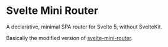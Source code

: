 # Svelte Mini Router

A declarative, minimal SPA router for Svelte 5, without SvelteKit.

Basically the modified version of [svelte-mini-router](https://www.npmjs.com/package/svelte-mini-router?activeTab=readme).
